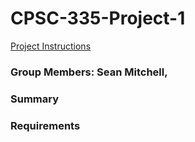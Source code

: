 # CPSC-335-Project-1
[Project Instructions](https://docs.google.com/document/d/1a3JfD7LjDi9K8QgtjcS6Ifrtpq-uRkrxaz7XSAEW2u0/edit)
### Group Members: Sean Mitchell, 

### Summary

### Requirements
